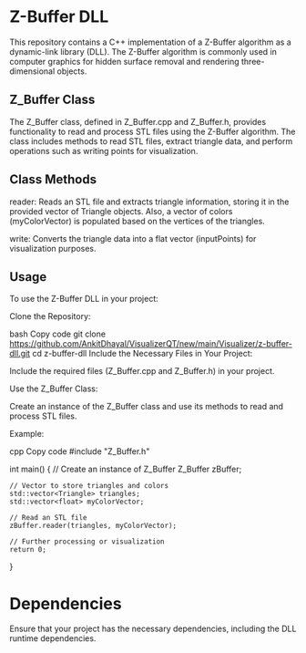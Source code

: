 # Z-Buffer DLL
This repository contains a C++ implementation of a Z-Buffer algorithm as a dynamic-link library (DLL). The Z-Buffer algorithm is commonly used in computer graphics for hidden surface removal and rendering three-dimensional objects.

##  Z_Buffer Class
The Z_Buffer class, defined in Z_Buffer.cpp and Z_Buffer.h, provides functionality to read and process STL files using the Z-Buffer algorithm. The class includes methods to read STL files, extract triangle data, and perform operations such as writing points for visualization.

## Class Methods
reader: Reads an STL file and extracts triangle information, storing it in the provided vector of Triangle objects. Also, a vector of colors (myColorVector) is populated based on the vertices of the triangles.

write: Converts the triangle data into a flat vector (inputPoints) for visualization purposes.

## Usage
To use the Z-Buffer DLL in your project:

Clone the Repository:

bash
Copy code
git clone https://github.com/AnkitDhayal/VisualizerQT/new/main/Visualizer/z-buffer-dll.git
cd z-buffer-dll
Include the Necessary Files in Your Project:

Include the required files (Z_Buffer.cpp and Z_Buffer.h) in your project.

Use the Z_Buffer Class:

Create an instance of the Z_Buffer class and use its methods to read and process STL files.

Example:

cpp
Copy code
#include "Z_Buffer.h"

int main() {
    // Create an instance of Z_Buffer
    Z_Buffer zBuffer;

    // Vector to store triangles and colors
    std::vector<Triangle> triangles;
    std::vector<float> myColorVector;

    // Read an STL file
    zBuffer.reader(triangles, myColorVector);

    // Further processing or visualization
    return 0;
}
# Dependencies
Ensure that your project has the necessary dependencies, including the DLL runtime dependencies.
